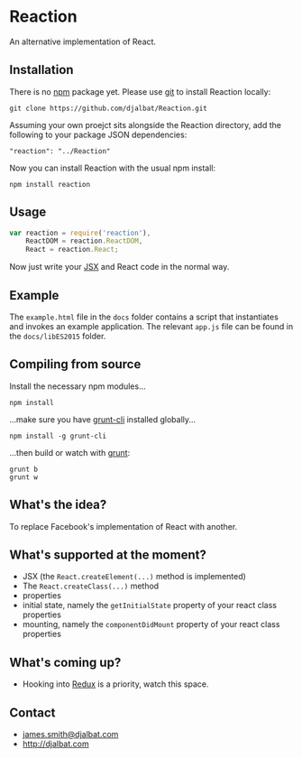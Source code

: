 # Reaction

An alternative implementation of React.

## Installation

There is no [npm](https://www.npmjs.com/) package yet. Please use [git](https://git-scm.com/) to install Reaction locally:

    git clone https://github.com/djalbat/Reaction.git

Assuming your own proejct sits alongside the Reaction directory, add the following to your package JSON dependencies:

    "reaction": "../Reaction"

Now you can install Reaction with the usual npm install:

    npm install reaction

## Usage

```js
var reaction = require('reaction'),
    ReactDOM = reaction.ReactDOM,
    React = reaction.React;
```

Now just write your [JSX](https://facebook.github.io/react/docs/jsx-in-depth.html) and React code in the normal way.

## Example

The `example.html` file in the `docs` folder contains a script that instantiates and invokes an example application. The relevant `app.js` file can be found in the `docs/libES2015` folder.

## Compiling from source

Install the necessary npm modules...

    npm install

...make sure you have [grunt-cli](http://gruntjs.com/getting-started) installed globally...

    npm install -g grunt-cli

...then build or watch with [grunt](http://gruntjs.com/):

    grunt b
    grunt w

## What's the idea?

To replace Facebook's implementation of React with another.

## What's supported at the moment?

- JSX (the `React.createElement(...)` method is implemented)
- The `React.createClass(...)` method
- properties
- initial state, namely the `getInitialState` property of your react class properties
- mounting, namely the `componentDidMount` property of your react class properties

## What's coming up?

- Hooking into [Redux](https://github.com/reactjs/react-redux) is a priority, watch this space.

## Contact

- james.smith@djalbat.com
- http://djalbat.com

